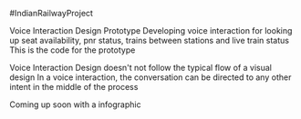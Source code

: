#IndianRailwayProject

Voice Interaction Design Prototype
Developing voice interaction for looking up seat availability, pnr status, trains between stations and live train status 
This is the code for the prototype 

Voice Interaction Design doesn't not follow the typical flow of a visual design 
In a voice interaction, the conversation can be directed to any other intent in the middle of the process 

Coming up soon with a infographic 


